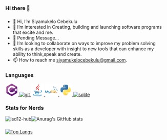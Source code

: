 ### Hi there 👋

###
- 👋 Hi, I’m Siyamukelo Cebekulu
- 👀 I’m interested in Creating, building and launching software programs that excite and me.
- 🌱 Pending Message... 
- 💞️ I’m looking to collaborate on ways to improve my problem solving skills as a developer with insight to new tools that can enhance my ability to think,speak and create.
- 📫 How to reach me siyamukelocebekulu@gmail.com.

###

### Languages
<p align="left"> <a href="https://www.w3schools.com/cs/" target="_blank" rel="noreferrer">
<img src="https://raw.githubusercontent.com/devicons/devicon/master/icons/csharp/csharp-original.svg" alt="csharp" width="40" height="40"/> </a> <a href="https://git-scm.com/" target="_blank" rel="noreferrer"> <img src="https://www.vectorlogo.zone/logos/git-scm/git-scm-icon.svg" alt="git" width="40" height="40"/> </a> <a href="https://www.java.com" target="_blank" rel="noreferrer"> <img src="https://raw.githubusercontent.com/devicons/devicon/master/icons/java/java-original.svg" alt="java" width="40" height="40"/> </a> <a href="https://www.mysql.com/" target="_blank" rel="noreferrer"> <img src="https://raw.githubusercontent.com/devicons/devicon/master/icons/mysql/mysql-original-wordmark.svg" alt="mysql" width="40" height="40"/> </a> <a href="https://www.python.org" target="_blank" rel="noreferrer"> <img src="https://raw.githubusercontent.com/devicons/devicon/master/icons/python/python-original.svg" alt="python" width="40" height="40"/> </a> <a href="https://www.sqlite.org/" target="_blank" rel="noreferrer"> <img src="https://www.vectorlogo.zone/logos/sqlite/sqlite-icon.svg" alt="sqlite" width="40" height="40"/> </a> </p>

### Stats for Nerds
<p><img align="left" src="https://github-readme-stats.vercel.app/api/top-langs?username=lsd12-hub&show_icons=true&locale=en&layout=compact" alt="lsd12-hub" /></p>

![Anurag's GitHub stats](https://github-readme-stats.vercel.app/api?username=Siyamukelo00Cebekulu&show_icons=true&theme=tokyonight)
###
[![Top Langs](https://github-readme-stats.vercel.app/api/top-langs/?username=Siyamukelo00Cebekulu&hide_progress=true&layout=compact)](https://github.com/anuraghazra/github-readme-stats)

